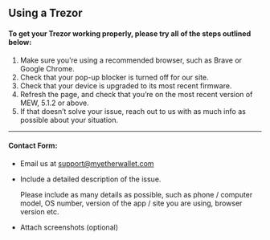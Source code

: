 ## Using a Trezor

#### To get your Trezor working properly, please try all of the steps outlined below:

1. Make sure you’re using a recommended browser, such as  Brave or Google Chrome.
2. Check that your pop-up blocker is turned off for our site.
3. Check that your device is upgraded to its most recent firmware.
4. Refresh the page, and check that you’re on the most recent version of MEW, 5.1.2 or above.
5. If that doesn’t solve your issue, reach out to us with as much info as possible about your situation.

* * *

#### Contact Form:

- Email us at [support@myetherwallet.com](mailto:support@myetherwallet.com)

- <p>Include a detailed description of the issue.</p>
  <note>Please include as many details as possible, such as phone / computer model, OS number, version of the app / site you are using, browser version etc.</note>

- Attach screenshots (optional)
